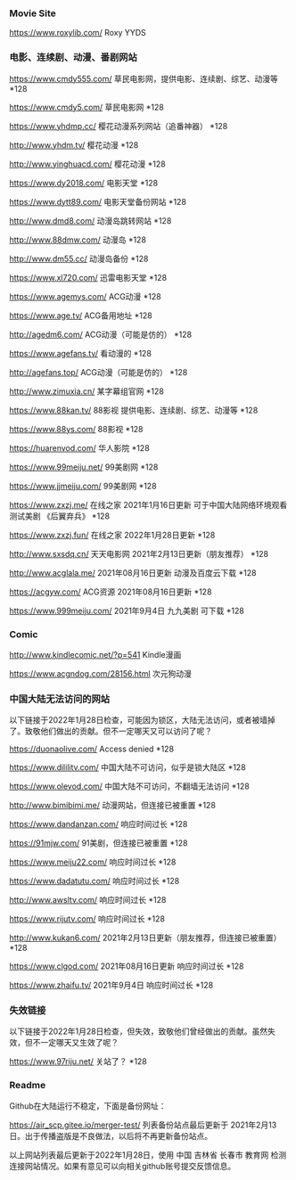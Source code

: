 ### Movie Site 

<https://www.roxylib.com/> Roxy YYDS

### 电影、连续剧、动漫、番剧网站

<https://www.cmdy555.com/> 草民电影网，提供电影、连续剧、综艺、动漫等 *128

<https://www.cmdy5.com/> 草民电影网 *128

<https://www.yhdmp.cc/> 樱花动漫系列网站（追番神器） *128
  
<http://www.yhdm.tv/> 樱花动漫 *128

<http://www.yinghuacd.com/> 樱花动漫 *128

<https://www.dy2018.com/> 电影天堂 *128

<https://www.dytt89.com/> 电影天堂备份网站 *128

<http://www.dmd8.com/> 动漫岛跳转网站 *128

<http://www.88dmw.com/> 动漫岛 *128

<http://www.dm55.cc/> 动漫岛备份 *128

<https://www.xl720.com/> 迅雷电影天堂 *128

<https://www.agemys.com/>  ACG动漫 *128

<https://www.age.tv/>   ACG备用地址 *128

<http://agedm6.com/>  ACG动漫（可能是仿的） *128

<https://www.agefans.tv/> 看动漫的 *128

<http://agefans.top/>  ACG动漫（可能是仿的） *128

<http://www.zimuxia.cn/> 某字幕组官网 *128

<https://www.88kan.tv/>  88影视 提供电影、连续剧、综艺、动漫等 *128

<https://www.88ys.com/> 88影视 *128

<https://huarenvod.com/> 华人影院 *128

<https://www.99meiju.net/>  99美剧网 *128

<https://www.jjmeiju.com/> 99美剧网 *128

<https://www.zxzj.me/> 在线之家 2021年1月16日更新 可于中国大陆网络环境观看 测试美剧 《后翼弃兵》 *128

<https://www.zxzj.fun/>  在线之家 2022年1月28日更新 *128

<http://www.sxsdq.cn/> 天天电影网 2021年2月13日更新（朋友推荐） *128

<http://www.acglala.me/> 2021年08月16日更新 动漫及百度云下载 *128

<https://acgyw.com/> ACG资源 2021年08月16日更新 *128

<https://www.999meiju.com/> 2021年9月4日 九九美剧 可下载 *128

### Comic

<http://www.kindlecomic.net/?p=541> Kindle漫画 

<https://www.acgndog.com/28156.html> 次元狗动漫 
 
### 中国大陆无法访问的网站 
以下链接于2022年1月28日检查，可能因为锁区，大陆无法访问，或者被墙掉了。致敬他们做出的贡献。但不一定哪天又可以访问了呢？
 
<https://duonaolive.com/> Access denied *128 
 
<https://www.dililitv.com/>  中国大陆不可访问，似乎是锁大陆区 *128 

<https://www.olevod.com/> 中国大陆不可访问，不翻墙无法访问 *128

<http://www.bimibimi.me/> 动漫网站，但连接已被重置 *128

<https://www.dandanzan.com/> 响应时间过长 *128

<https://91mjw.com/> 91美剧，但连接已被重置 *128

<https://www.meiju22.com/> 响应时间过长 *128

<https://www.dadatutu.com/> 响应时间过长 *128

<http://www.awsltv.com/> 响应时间过长 *128

<https://www.rijutv.com/> 响应时间过长 *128

<http://www.kukan6.com/> 2021年2月13日更新（朋友推荐，但连接已被重置） *128

<https://www.clgod.com/> 2021年08月16日更新  响应时间过长 *128

<https://www.zhaifu.tv/> 2021年9月4日 响应时间过长 *128
 
### 失效链接
以下链接于2022年1月28日检查，但失效，致敬他们曾经做出的贡献。虽然失效，但不一定哪天又生效了呢？

<https://www.97riju.net/> 关站了？ *128

### Readme

Github在大陆运行不稳定，下面是备份网址：

<https://air_scp.gitee.io/merger-test/> 列表备份站点最后更新于 2021年2月13日。出于传播盗版是不良做法，以后将不再更新备份站点。

以上网站列表最后更新于2022年1月28日，使用 中国 吉林省 长春市 教育网 检测连接网站情况。如果有意见可以向相关github账号提交反馈信息。

